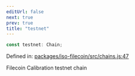 ```yaml
---
editUrl: false
next: true
prev: true
title: "testnet"
---
```


```ts
const testnet: Chain;
```

Defined in: [packages/iso-filecoin/src/chains.js:47](https://github.com/hugomrdias/filecoin/blob/main/packages/iso-filecoin/src/chains.js#L47)

Filecoin Calibration testnet chain
